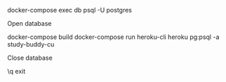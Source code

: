 docker-compose exec db psql -U postgres

Open database


docker-compose build
docker-compose run heroku-cli
heroku pg:psql -a study-buddy-cu

Close database

\q
exit